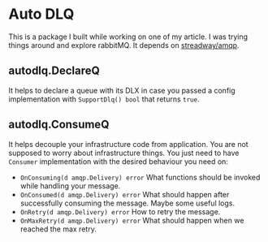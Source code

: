 # Auto DLQ

This is a package I built while working on one of my article. I was trying things around and explore rabbitMQ.
It depends on [streadway/amqp](https://github.com/streadway/amqp).

## autodlq.DeclareQ

It helps to declare a queue with its DLX in case you passed a config implementation with `SupportDlq() bool` that returns `true`.

## autodlq.ConsumeQ

It helps decouple your infrastructure code from application. You are not supposed to worry about infrastructure things. You just need to have `Consumer` implementation with the desired behaviour you need on:

- `OnConsuming(d amqp.Delivery) error` What functions should be invoked while handling your message.
- `OnConsumed(d amqp.Delivery) error` What should happen after successfully consuming the message. Maybe some useful logs. 
- `OnRetry(d amqp.Delivery) error` How to retry the message.
- `OnMaxRetry(d amqp.Delivery) error` What should happen when we reached the max retry.
